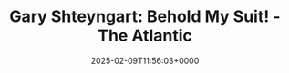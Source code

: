 ---
title: 'Gary Shteyngart: Behold My Suit! - The Atlantic'
slug: 20250209T115603
date: 2025-02-09T11:56:03+0000
params:
  url: https://www.theatlantic.com/magazine/archive/2025/03/gary-shteyngart-bespoke-suit-mens-fashion-self-love/681441/
tags:
- humor
- to-read
---